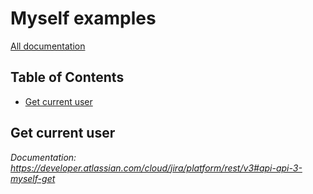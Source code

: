 # Myself examples

[All documentation](https://developer.atlassian.com/cloud/jira/platform/rest/v3#api-group-Myself)

## Table of Contents

- [Get current user](#get-current-user)

## Get current user
_Documentation: https://developer.atlassian.com/cloud/jira/platform/rest/v3#api-api-3-myself-get_

